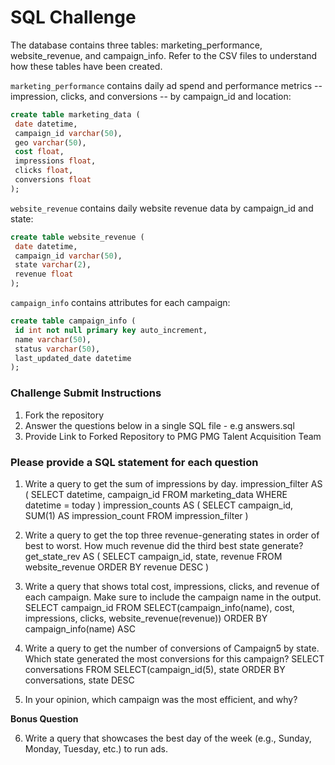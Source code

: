 # SQL Challenge

The database contains three tables: marketing_performance, website_revenue, and campaign_info. Refer to the CSV
files to understand how these tables have been created.

`marketing_performance` contains daily ad spend and performance metrics -- impression, clicks, and conversions -- by campaign_id and location:
```sql
create table marketing_data (
 date datetime,
 campaign_id varchar(50),
 geo varchar(50),
 cost float,
 impressions float,
 clicks float,
 conversions float
);
```

`website_revenue` contains daily website revenue data by campaign_id and state:
```sql
create table website_revenue (
 date datetime,
 campaign_id varchar(50),
 state varchar(2),
 revenue float
);
```

`campaign_info` contains attributes for each campaign:
```sql
create table campaign_info (
 id int not null primary key auto_increment,
 name varchar(50),
 status varchar(50),
 last_updated_date datetime
);
```

### Challenge Submit Instructions

1. Fork the repository
2. Answer the questions below in a single SQL file - e.g answers.sql
3. Provide Link to Forked Repository to PMG PMG Talent Acquisition Team

### Please provide a SQL statement for each question

1. Write a query to get the sum of impressions by day.
 impression_filter AS (
        SELECT datetime,
               campaign_id
        FROM marketing_data
        WHERE datetime = today
 )
 impression_counts AS (
        SELECT campaign_id,
               SUM(1) AS impression_count
        FROM impression_filter
 )
2. Write a query to get the top three revenue-generating states in order of best to worst. How much revenue did the third best state generate?
 get_state_rev AS (
        SELECT campaign_id,
               state,
               revenue
        FROM   website_revenue
        ORDER BY revenue DESC
 )

3. Write a query that shows total cost, impressions, clicks, and revenue of each campaign. Make sure to include the campaign name in the output.
 SELECT campaign_id
 FROM   SELECT(campaign_info(name),
        cost,
        impressions,
        clicks,
        website_revenue(revenue))
 ORDER BY campaign_info(name) ASC

4. Write a query to get the number of conversions of Campaign5 by state. Which state generated the most conversions for this campaign?
 SELECT conversations
 FROM   SELECT(campaign_id(5),
        state
 ORDER BY conversations, state DESC
5. In your opinion, which campaign was the most efficient, and why?


**Bonus Question**

6. Write a query that showcases the best day of the week (e.g., Sunday, Monday, Tuesday, etc.) to run ads.


